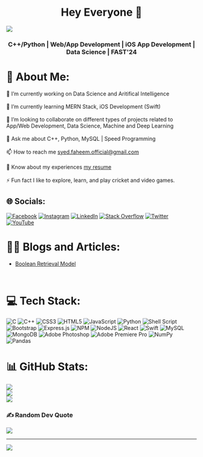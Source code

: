 <h1 align="center">Hey Everyone 👋</h1>
<p>
  <a href="https://github.com/DenverCoder1/readme-typing-svg"><img src="https://readme-typing-svg.herokuapp.com?&font=IBM+Plex+Sans&color=abcdef&size=20&lines=Myself+Muhammad+Faheem!;Welcome+to+my+GitHub+Profile!;"/></a>
</p>
<h3 align="center">C++/Python | Web/App Development | iOS App Development | Data Science | FAST'24</h3>

# 💫 About Me:
🔭 I’m currently working on Data Science and Aritifical Intelligence<br><br>🌱 I’m currently learning MERN Stack, iOS Development (Swift)<br><br>👯 I’m looking to collaborate on different types of projects related to App/Web Development, Data Science, Machine and Deep Learning<br><br>💬 Ask me about C++, Python, MySQL | Speed Programming<br><br>📫 How to reach me syed.faheem.official@gmail.com<br><br>📄 Know about my experiences <a href='https://drive.google.com/file/d/1doEbZ60u56O1YYp27x77WlxpqnnmJPBk/view?usp=share_link'>my resume</a><br><br>⚡ Fun fact I like to explore, learn, and play cricket and video games.


## 🌐 Socials:
[![Facebook](https://img.shields.io/badge/Facebook-%231877F2.svg?logo=Facebook&logoColor=white)](https://facebook.com/fahim.saggittarius) [![Instagram](https://img.shields.io/badge/Instagram-%23E4405F.svg?logo=Instagram&logoColor=white)](https://instagram.com/m.faheem1) [![LinkedIn](https://img.shields.io/badge/LinkedIn-%230077B5.svg?logo=linkedin&logoColor=white)](https://linkedin.com/in/muhammadfaheemnu) [![Stack Overflow](https://img.shields.io/badge/-Stackoverflow-FE7A16?logo=stack-overflow&logoColor=white)](https://stackoverflow.com/users/18513533) [![Twitter](https://img.shields.io/badge/Twitter-%231DA1F2.svg?logo=Twitter&logoColor=white)](https://twitter.com/fahimspangle) [![YouTube](https://img.shields.io/badge/YouTube-%23FF0000.svg?logo=YouTube&logoColor=white)](https://youtube.com/channel/UC9GjbvZLcIY-4-ICeix3oGw) 

# ✍🏻 Blogs and Articles:
<ul>
  <li><a href='https://medium.com/@syed.faheem.official/how-to-implement-the-boolean-retrieval-model-610e2776f2b6'>Boolean Retrieval Model</a></li>
</ul>
<br>

# 💻 Tech Stack:
![C](https://img.shields.io/badge/c-%2300599C.svg?style=flat&logo=c&logoColor=white) ![C++](https://img.shields.io/badge/c++-%2300599C.svg?style=flat&logo=c%2B%2B&logoColor=white) ![CSS3](https://img.shields.io/badge/css3-%231572B6.svg?style=flat&logo=css3&logoColor=white) ![HTML5](https://img.shields.io/badge/html5-%23E34F26.svg?style=flat&logo=html5&logoColor=white) ![JavaScript](https://img.shields.io/badge/javascript-%23323330.svg?style=flat&logo=javascript&logoColor=%23F7DF1E) ![Python](https://img.shields.io/badge/python-3670A0?style=flat&logo=python&logoColor=ffdd54) ![Shell Script](https://img.shields.io/badge/shell_script-%23121011.svg?style=flat&logo=gnu-bash&logoColor=white) ![Bootstrap](https://img.shields.io/badge/bootstrap-%23563D7C.svg?style=flat&logo=bootstrap&logoColor=white) ![Express.js](https://img.shields.io/badge/express.js-%23404d59.svg?style=flat&logo=express&logoColor=%2361DAFB) ![NPM](https://img.shields.io/badge/NPM-%23000000.svg?style=flat&logo=npm&logoColor=white) ![NodeJS](https://img.shields.io/badge/node.js-6DA55F?style=flat&logo=node.js&logoColor=white) ![React](https://img.shields.io/badge/react-%2320232a.svg?style=flat&logo=react&logoColor=%2361DAFB) ![Swift](https://img.shields.io/badge/swift-F54A2A?style=flat&logo=swift&logoColor=white) ![MySQL](https://img.shields.io/badge/mysql-%2300f.svg?style=flat&logo=mysql&logoColor=white) ![MongoDB](https://img.shields.io/badge/MongoDB-%234ea94b.svg?style=flat&logo=mongodb&logoColor=white) ![Adobe Photoshop](https://img.shields.io/badge/adobephotoshop-%2331A8FF.svg?style=flat&logo=adobephotoshop&logoColor=white) ![Adobe Premiere Pro](https://img.shields.io/badge/Adobe%20Premiere%20Pro-9999FF.svg?style=flat&logo=Adobe%20Premiere%20Pro&logoColor=white) ![NumPy](https://img.shields.io/badge/numpy-%23013243.svg?style=flat&logo=numpy&logoColor=white) ![Pandas](https://img.shields.io/badge/pandas-%23150458.svg?style=flat&logo=pandas&logoColor=white)
# 📊 GitHub Stats:
![](https://github-readme-stats.vercel.app/api?username=SyedMuhammadFaheem&theme=radical&hide_border=false&include_all_commits=true&count_private=false)<br/>
![](https://github-readme-streak-stats.herokuapp.com/?user=SyedMuhammadFaheem&theme=radical&hide_border=false)<br/>
![](https://github-readme-stats.vercel.app/api/top-langs/?username=SyedMuhammadFaheem&theme=radical&hide_border=false&include_all_commits=true&count_private=false&layout=compact)

### ✍️ Random Dev Quote
![](https://quotes-github-readme.vercel.app/api?type=horizontal&theme=radical)

---
[![](https://visitcount.itsvg.in/api?id=SyedMuhammadFaheem&icon=0&color=0)](https://visitcount.itsvg.in)
